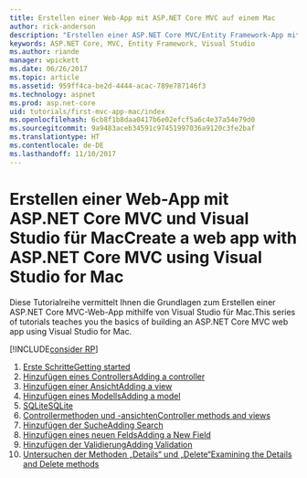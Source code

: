 ```yaml
---
title: Erstellen einer Web-App mit ASP.NET Core MVC auf einem Mac
author: rick-anderson
description: "Erstellen einer ASP.NET Core MVC/Entity Framework-App mit Visual Studio für Mac"
keywords: ASP.NET Core, MVC, Entity Framework, Visual Studio
ms.author: riande
manager: wpickett
ms.date: 06/26/2017
ms.topic: article
ms.assetid: 959ff4ca-be2d-4444-acac-789e787146f3
ms.technology: aspnet
ms.prod: asp.net-core
uid: tutorials/first-mvc-app-mac/index
ms.openlocfilehash: 6cb8f1b8daa0417b6e02efcf5a6c4e37a54e79d0
ms.sourcegitcommit: 9a9483aceb34591c97451997036a9120c3fe2baf
ms.translationtype: HT
ms.contentlocale: de-DE
ms.lasthandoff: 11/10/2017
---
```

# <a name="create-a-web-app-with-aspnet-core-mvc-using-visual-studio-for-mac"></a><span data-ttu-id="aa31d-104">Erstellen einer Web-App mit ASP.NET Core MVC und Visual Studio für Mac</span><span class="sxs-lookup"><span data-stu-id="aa31d-104">Create a web app with ASP.NET Core MVC using Visual Studio for Mac</span></span>

<span data-ttu-id="aa31d-105">Diese Tutorialreihe vermittelt Ihnen die Grundlagen zum Erstellen einer ASP.NET Core MVC-Web-App mithilfe von Visual Studio für Mac.</span><span class="sxs-lookup"><span data-stu-id="aa31d-105">This series of tutorials teaches you the basics of building an ASP.NET Core MVC web app using Visual Studio for Mac.</span></span> 

[!INCLUDE[consider RP](../../includes/razor.md)]

1. [<span data-ttu-id="aa31d-106">Erste Schritte</span><span class="sxs-lookup"><span data-stu-id="aa31d-106">Getting started</span></span>](start-mvc.md)
1. [<span data-ttu-id="aa31d-107">Hinzufügen eines Controllers</span><span class="sxs-lookup"><span data-stu-id="aa31d-107">Adding a controller</span></span>](adding-controller.md)
1. [<span data-ttu-id="aa31d-108">Hinzufügen einer Ansicht</span><span class="sxs-lookup"><span data-stu-id="aa31d-108">Adding a view</span></span>](adding-view.md)
1. [<span data-ttu-id="aa31d-109">Hinzufügen eines Modells</span><span class="sxs-lookup"><span data-stu-id="aa31d-109">Adding a model</span></span>](adding-model.md)
1. [<span data-ttu-id="aa31d-110">SQLite</span><span class="sxs-lookup"><span data-stu-id="aa31d-110">SQLite</span></span>](working-with-sql.md)
1. [<span data-ttu-id="aa31d-111">Controllermethoden und -ansichten</span><span class="sxs-lookup"><span data-stu-id="aa31d-111">Controller methods and views</span></span>](controller-methods-views.md)
1. [<span data-ttu-id="aa31d-112">Hinzufügen der Suche</span><span class="sxs-lookup"><span data-stu-id="aa31d-112">Adding Search</span></span>](search.md)
1. [<span data-ttu-id="aa31d-113">Hinzufügen eines neuen Felds</span><span class="sxs-lookup"><span data-stu-id="aa31d-113">Adding a New Field</span></span>](new-field.md)
1. [<span data-ttu-id="aa31d-114">Hinzufügen der Validierung</span><span class="sxs-lookup"><span data-stu-id="aa31d-114">Adding Validation</span></span>](validation.md)
1. [<span data-ttu-id="aa31d-115">Untersuchen der Methoden „Details“ und „Delete“</span><span class="sxs-lookup"><span data-stu-id="aa31d-115">Examining the Details and Delete methods</span></span>](xref:tutorials/first-mvc-app/details)

